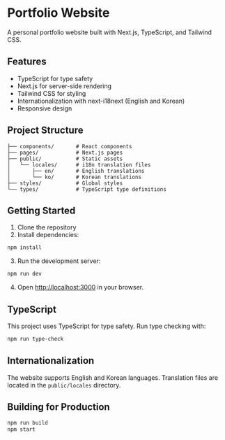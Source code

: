 # Portfolio Website

A personal portfolio website built with Next.js, TypeScript, and Tailwind CSS.

## Features

- TypeScript for type safety
- Next.js for server-side rendering
- Tailwind CSS for styling
- Internationalization with next-i18next (English and Korean)
- Responsive design

## Project Structure

```
├── components/       # React components
├── pages/            # Next.js pages
├── public/           # Static assets
│   └── locales/      # i18n translation files
│       ├── en/       # English translations
│       └── ko/       # Korean translations
├── styles/           # Global styles
└── types/            # TypeScript type definitions
```

## Getting Started

1. Clone the repository
2. Install dependencies:

```bash
npm install
```

3. Run the development server:

```bash
npm run dev
```

4. Open [http://localhost:3000](http://localhost:3000) in your browser.

## TypeScript

This project uses TypeScript for type safety. Run type checking with:

```bash
npm run type-check
```

## Internationalization

The website supports English and Korean languages. Translation files are located in the `public/locales` directory.

## Building for Production

```bash
npm run build
npm start
```